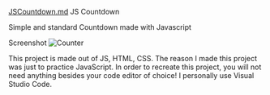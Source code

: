 [JSCountdown.md](https://github.com/AleksandrVolokhov/Countdown/files/8874406/JSCountdown.md)
JS Countdown

Simple and standard Countdown made with Javascript

Screenshot
![Counter](https://user-images.githubusercontent.com/90680366/172956774-0e28b82c-f9d5-401f-b2a5-46cf7890ee68.jpg)

This project is made out of JS, HTML, CSS.
The reason I made this project was just to practice JavaScript.
In order to recreate this project, you will not need anything besides your code editor of choice! I personally use Visual Studio Code.


